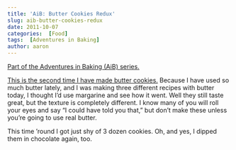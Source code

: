 ```yaml
---
title: 'AiB: Butter Cookies Redux'
slug: aib-butter-cookies-redux
date: 2011-10-07
categories:  [Food]
tags:  [Adventures in Baking]
author: aaron
---
```


[Part of the Adventures in Baking (AiB) series.](http://perlkonig.com/2011/09/14/adventures-in-baking-aib-overview/ "Adventures in Baking (AiB): Overview")

[This is the second time I have made butter cookies.](../aib-lemon-meringue-custard-with-butter-cookies "AiB: Lemon Meringue Custard with Butter Cookies") Because I have used so much butter lately, and I was making three different recipes with butter today, I thought I’d use margarine and see how it went. Well they still taste great, but the texture is completely different. I know many of you will roll your eyes and say “I could have told you that,” but don’t make these unless you’re going to use real butter.

This time ’round I got just shy of 3 dozen cookies. Oh, and yes, I dipped them in chocolate again, too.

